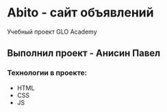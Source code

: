 # Abito - сайт объявлений

Учебный проект GLO Academy

## Выполнил проект - Анисин Павел

### Технологии в проекте:

- HTML
- CSS
- JS
